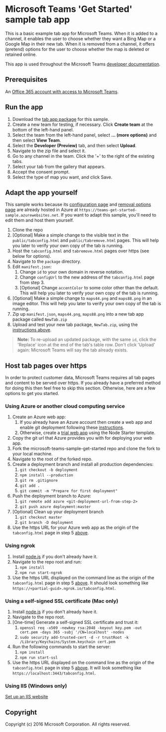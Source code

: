 # Microsoft Teams 'Get Started' sample tab app

This is a basic example tab app for Microsoft Teams.  When it is added to a channel, it enables the user to choose whether they want a Bing Map or a Google Map in their new tab.  When it is removed from a channel, it offers (pretend) options for the user to choose whether the map is deleted or retained online.

This app is used throughout the Microsoft Teams [developer documentation](https://aka.ms/microsoftteamstabsplatform).

## Prerequisites

An [Office 365 account with access to Microsoft Teams](https://msdn.microsoft.com/en-us/microsoft-teams/setup).

## Run the app

1. Download the [tab app package](https://github.com/OfficeDev/microsoft-teams-sample-get-started/blob/master/package/MapsTab.zip) for this sample.
2. Create a new team for testing, if necessary.  Click **Create team** at the bottom of the left-hand panel.
3. Select the team from the left-hand panel, select **... (more options)** and then select **View Team**.
4. Select the **Developer (Preview)** tab, and then select **Upload**.
5. Navigate to the zip file and select it.
6. Go to any channel in the team.  Click the '+' to the right of the existing tabs.
7. Select your tab from the gallery that appears.
8. Accept the consent prompt.
9. Select the type of map you want, and click Save.

## Adapt the app yourself

This sample works because its [configuration page](https://msdn.microsoft.com/en-us/microsoft-teams/createconfigpage) and [removal options page](https://msdn.microsoft.com/en-us/microsoft-teams/updateremove#removing-a-tab) are already hosted in Azure at `https://teams-get-started-sample.azurewebsites.net`. If you want to adapt this sample, you'll need to edit them and host them yourself.

1. Clone the repo
2. [Optional] Make a simple change to the visible text in the `public/tabconfig.html` and `public/tabremove.html` pages. This will help you later to verify your own copy of the tab is running.
3. Host the `tabconfig.html` and `tabremove.html` pages over https (see below for options).
4. Navigate to the `package` directory.
5. Edit `manifest.json`:
    1. Change `id` to your own domain in reverse notation.
    2. Change `configUrl` to the new address of the `tabconfig.html` page from step 3.
    3. [Optional] Change `accentColor` to some color other than the default. This will help you later to verify your own copy of the tab is running.
6. [Optional] Make a simple change to `maps44.png` and `maps88.png` in an image editor. This will help you later to verify your own copy of the tab is running.
7. Zip up `manifest.json`, `maps44.png`, `maps88.png` into a new tab app package called `NewTab.zip`
8. Upload and test your new tab package, `NewTab.zip`, using the [instructions above](#run-the-app).

> **Note:** To re-upload an updated package, with the same `id`, click the 'Replace' icon at the end of the tab's table row.  Don't click 'Upload' again: Microsoft Teams will say the tab already exists.

## Host tab pages over https

In order to protect customer data, Microsoft Teams requires all tab pages and content to be served over https. If you already have a preferred method for doing this then feel free to skip this section. Otherwise, here are a few options to get you started.

### Using Azure or another cloud computing service

1. Create an Azure web app:
    1. If you already have an Azure account then create a web app and enable git deployment following these [instructions](https://azure.microsoft.com/documentation/articles/app-service-deploy-local-git).
    2. Otherwise, create a [trial web app](https://tryappservice.azure.com/?language=NodeJS) using the Node Starter template.
2. Copy the git url that Azure provides you with for deploying your web app.
3. Fork the microsoft-teams-sample-get-started repo and clone the fork to your local machine.
4. Navigate to the root of the forked repo.
5. Create a deployment branch and install all production dependencies:
    1. `git checkout -b deployment`
    2. `npm install --production`
    3. `git rm .gitignore`
    4. `git add .`
    5. `git commit -m "Prepare for first deployment"`
6. Push the deployment branch to Azure:
    1. `git remote add azure <git-deployment-url-from-step-2>`
    2. `git push azure deployment:master`
7. [Optional] Clean up your deployment branch
    1. `git checkout master`
    2. `git branch -D deployment`
8. Use the https URL for your Azure web app as the origin of the `tabconfig.html` page in step 5 [above](#adapt-the-app-yourself).

### Using ngrok

1. Install [node.js](https://nodejs.org) if you don't already have it.
2. Navigate to the repo root and run:
    1. `npm install`
    2. `npm run start-ngrok`
3. Use the https URL displayed on the command line as the origin of the `tabconfig.html` page in step 5 [above](#adapt-the-app-yourself). It should look something like `https://<partial-guid>.ngrok.io/tabconfig.html`.

### Using a self-signed SSL certificate (Mac only)

1. Install [node.js](https://nodejs.org) if you don't already have it.
2. Navigate to the repo root.
3. [One-time] Generate a self-signed SSL certificate and trust it:
    1. `openssl req -x509 -newkey rsa:2048 -keyout key.pem -out cert.pem -days 365 -subj '/CN=localhost' -nodes`
    2. `sudo security add-trusted-cert -d -r trustRoot -k /Library/Keychains/System.keychain cert.pem`
4. Run the following commands to start the server:
    1. `npm install`
    2. `npm run start-ssl`
5. Use the https URL displayed on the command line as the origin of the `tabconfig.html` page in step 5 [above](#adapt-the-app-yourself). It will look something like `https://localhost:3443/tabconfig.html`.

### Using IIS (Windows only)

[Set up an IIS website](https://support.microsoft.com/en-us/kb/323972)


## Copyright
Copyright (c) 2016 Microsoft Corporation. All rights reserved.
